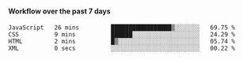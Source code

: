 #### Workflow over the past 7 days

<!--START_SECTION:waka-->

```text
JavaScript   26 mins         █████████████████▒░░░░░░░   69.75 %
CSS          9 mins          ██████░░░░░░░░░░░░░░░░░░░   24.29 %
HTML         2 mins          █▒░░░░░░░░░░░░░░░░░░░░░░░   05.74 %
XML          0 secs          ░░░░░░░░░░░░░░░░░░░░░░░░░   00.22 %
```

<!--END_SECTION:waka-->
